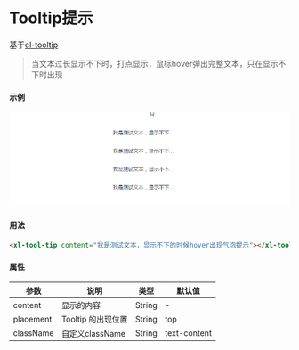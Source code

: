 # Tooltip提示
基于[el-tooltip](https://element.eleme.cn/#/zh-CN/component/tooltip)
> 当文本过长显示不下时，打点显示，鼠标hover弹出完整文本，只在显示不下时出现
#### 示例  

<img src="../static/img/xilan/tooltip.gif">   

#### 用法  
``` html
<xl-tool-tip content="我是测试文本，显示不下的时候hover出现气泡提示"></xl-tool-tip>
```
#### 属性  
| 参数  | 说明    | 类型 |  默认值 |
| ---- |  ----  | ----  | ----  |
| content |  显示的内容  | String  | -  |
| placement |  Tooltip 的出现位置  | String  | top  |
| className |  自定义className  | String  | text-content  |